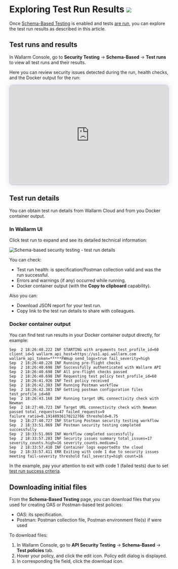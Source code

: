# Exploring Test Run Results <a href="../../../about-wallarm/subscription-plans/#core-subscription-plans"><img src="../../../images/security-testing-tag.svg" style="border: none;"></a>

Once [Schema-Based Testing](overview.md) is enabled and tests [are run](setup.md#docker-run), you can explore the test run results as described in this article.

## Test runs and results

In Wallarm Console, go to **Security Testing** → **Schema-Based** → **Test runs** to view all test runs and their results.

Here you can review security issues detected during the run, health checks, and the Docker output for the run:

<div>
  <script async src="https://js.storylane.io/js/v2/storylane.js"></script>
  <div class="sl-embed" style="position:relative;padding-bottom:calc(57.76% + 25px);width:100%;height:0;transform:scale(1)">
    <iframe loading="lazy" class="sl-demo" src="https://wallarm.storylane.io/demo/otjzzkttaywq?embed=inline" name="sl-embed" allow="fullscreen" allowfullscreen style="position:absolute;top:0;left:0;width:100%!important;height:100%!important;border:1px solid rgba(63,95,172,0.35);box-shadow: 0px 0px 18px rgba(26, 19, 72, 0.15);border-radius:10px;box-sizing:border-box;"></iframe>
  </div>
</div>

## Test run details

You can obtain test run details from Wallarm Cloud and from you Docker container output.

### In Wallarm UI

Click test run to expand and see its detailed technical information:

![Schema-based security testing - test run details](../../images/vulnerability-detection/apitp-test-run-details.png)

You can check:

* Test run health: is specification/Postman collection valid and was the run successful.
* Errors and warnings (if any) occurred while running.
* Docker container output (with the **Copy to clipboard** capability).

Also you can:

* Download JSON report for your test run.
* Copy link to the test run details to share with colleagues.

### Docker container output

You can find test run results in your Docker container output directly, for example:

```
Sep  2 18:26:40.222 INF STARTING with arguments test_profile_id=60 client_id=5 wallarm_api_host=https://us1.api.wallarm.com wallarm_api_token=*****FWmup send_logs=true fail_severity=high
Sep  2 18:26:40.228 INF Running pre-flight checks
Sep  2 18:26:40.698 INF Successfully authenticated with Wallarm API
Sep  2 18:26:40.698 INF All pre-flight checks passed
Sep  2 18:26:40.698 INF Requesting test policy test_profile_id=60
Sep  2 18:26:41.926 INF Test policy received
Sep  2 18:26:42.383 INF Running Postman workflow
Sep  2 18:26:42.383 INF Getting postman configuration files test_profile_id=60
Sep  2 18:26:43.168 INF Running target URL connectivity check with Newman
Sep  2 18:27:40.723 INF Target URL connectivity check with Newman passed total_requests=47 failed_requests=9 failure_ratio=0.19148936170212766 threshold=0.75
Sep  2 18:27:40.727 INF Starting Postman security testing workflow
Sep  2 18:33:51.069 INF Postman security testing completed successfully
Sep  2 18:33:51.069 INF Workflow completed successfully
Sep  2 18:33:57.283 INF Security issues summary total_issues=17 severity_counts.high=16 severity_counts.medium=1
Sep  2 18:33:57.410 INF Container logs exportedto the cloud
Sep  2 18:33:57.411 ERR Exiting with code 1 due to security issues meeting fail-severity threshold fail_severity=high count=16
```

In the example, pay your attention to exit with code 1 (failed tests) due to set [test run success criteria](setup.md#test-run-success-criteria).

## Downloading initial files

From the **Schema-Based Testing** page, you can download files that you used for creating OAS or Postman-based test policies:

* OAS: its specification.
* Postman: Postman collection file, Postman environment file(s) if were used

To download files:

1. In Wallarm Console, go to **API Security Testing** → **Schema-Based** → **Test policies** tab.
1. Hover your policy, and click the edit icon. Policy edit dialog is displayed.
1. In corresponding file field, click the download icon.
